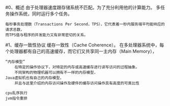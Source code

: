 #0、概述
    由于处理器速度跟存储系统不匹配。为了充分利用他的计算能力。
        多任务操作系统，同时运行多个任务。
    
    每秒事务处理数（Transactions Per Second，TPS），它代表着一秒内服务端平均能响应的请求总数，
    而TPS值与程序的并发能力又有非常密切的关系。
#1、缓存一致性协议
    缓存一致性（Cache Coherence）。
        在多处理器系统中，每个处理器都有自己的高速缓存，而它们又共享同一主内存（Main Memory），
        
    “内存模型”
        在特定的操作协议下，对特定的内存或高速缓存进行读写访问的过程抽象。
        不同架构的物理机器可以拥有不一样的内存模型，
    Java虚拟机也有自己的内存模型，
        并且与这里介绍的内存访问操作及硬件的缓存访问操作具有高度的可类比性
        
    cpu乱序执行
    jvm指令重排
